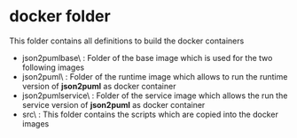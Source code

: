 # **docker** folder

This folder contains all definitions to build the docker containers 

- json2pumlbase\ : Folder of the base image which is used for the two following images
- json2puml\ : Folder of the runtime image which allows to run the runtime version of **json2puml** as docker container
- json2pumlservice\ : Folder of the service image which allows the run the service version of **json2puml** as docker container
- src\ : This folder contains the scripts which are copied into the docker images